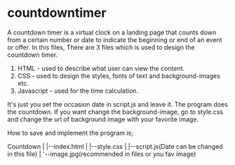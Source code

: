 # countdowntimer

A countdown timer is a virtual clock on a landing page that counts down from a certain number or date to indicate the beginning or end of an event or offer.
In this files, There are 3 files which is used to design the countdown timer.
1. HTML - used to describe what user can view the content. 
2. CSS -  used to design the styles, fonts of text and background-images etc.
3. Javascript - used for the time calculation.

It's just you set the occasion date in script.js and leave it. The program does the countdown.
If you want change the background-image, go to style.css and change the url of background image with your favorite image.



How to save and implement the program is;

   Countdown
   |
   |--index.html
   |
   |--style.css
   |
   |--script.js(Date can be changed in this file)
   |
   '--image.jpg(recommended in files or you fav image)
